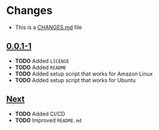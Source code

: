 # Changes
- This is a [CHANGES.md](https://go.s3d.club/changes/) file

## [0.0.1-1](https://go.s3d.club/s3d-scripts/work/0.0.1)
- **TODO** Added `LICENSE`
- **TODO** Added `README`
- **TODO** Added setup script that works for Amazon Linux
- **TODO** Added setup script that works for Ubuntu

## [Next](https://go.s3d.club/s3d-scripts/next)
- **TODO** Added CI/CD
- **TODO** Improved `README.md`
